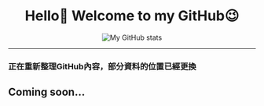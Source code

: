 <h1 align="center">Hello👋 Welcome to my GitHub😉</h1>

<!--START_SECTION:waka-->

<!--END_SECTION:waka-->

<div align="center">
  <img src="https://github-readme-stats.vercel.app/api?username=Guo0911&show_icons=true&theme=radical" alt="My GitHub stats">
</div>


***

### **正在重新整理GitHub內容，部分資料的位置已經更換**

## **Coming soon...**

